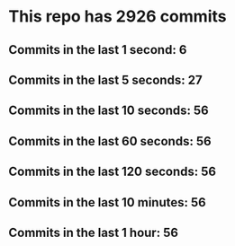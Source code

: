 # This repo has 2926 commits

## Commits in the last 1 second: 6
## Commits in the last 5 seconds: 27
## Commits in the last 10 seconds: 56
## Commits in the last 60 seconds: 56
## Commits in the last 120 seconds: 56
## Commits in the last 10 minutes: 56
## Commits in the last 1 hour: 56

